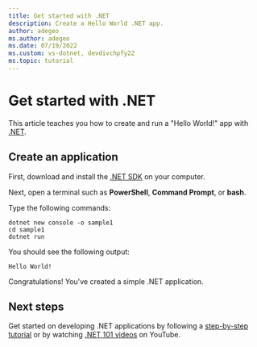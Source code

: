 ```yaml
---
title: Get started with .NET
description: Create a Hello World .NET app.
author: adegeo
ms.author: adegeo
ms.date: 07/19/2022
ms.custom: vs-dotnet, devdivchpfy22
ms.topic: tutorial
---
```

# Get started with .NET

This article teaches you how to create and run a "Hello World!" app with [.NET](introduction.md).

## Create an application

First, download and install the [.NET SDK](https://dotnet.microsoft.com/download/dotnet) on your computer.

Next, open a terminal such as **PowerShell**, **Command Prompt**, or **bash**.

Type the following commands:

<!-- replaycheck-task id="635d0354" -->
```dotnetcli
dotnet new console -o sample1
cd sample1
dotnet run
```

You should see the following output:

<!-- replaycheck-task id="704e6820" -->
```output
Hello World!
```

Congratulations! You've created a simple .NET application.

## Next steps

Get started on developing .NET applications by following a [step-by-step tutorial](../standard/get-started.md) or by watching [.NET 101 videos](https://www.youtube.com/playlist?list=PLdo4fOcmZ0oWoazjhXQzBKMrFuArxpW80) on YouTube.
